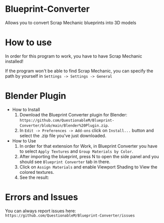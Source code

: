 # Blueprint-Converter
Allows you to convert Scrap Mechanic blueprints into 3D models

# How to use
In order for this program to work, you have to have Scrap Mechanic installed!

If the program won't be able to find Scrap Mechanic, you can specify the path by yourself in `Settings -> Settings -> General`

# Blender Plugin
- How to Install
    1. Download the Blueprint Converter plugin for Blender: `https://github.com/QuestionableM/Blueprint-Converter/blob/main/Blender%20Plugin.zip`.
    2. In `Edit -> Preferences -> Add-ons` click on `Install...` button and select the .zip file you've just downloaded.
- How to Use
    1. In order for that extension for Work, in Blueprint Converter you have to select `Apply Textures` and `Group Materials by Color`.
    2. After importing the blueprint, press N to open the side panel and you should see `Blueprint Converter` tab in there.
    3. Click on `Assign Materials` and enable Viewport Shading to View the colored textures.
    4. See the result:

# Errors and Issues
You can always report issues here:
`https://github.com/QuestionableM/Blueprint-Converter/issues`